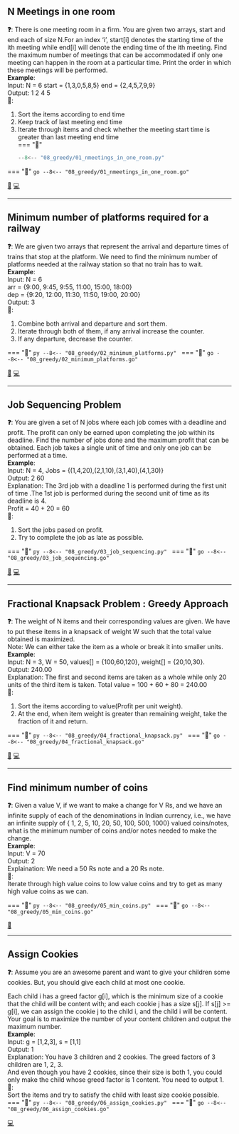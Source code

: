 ## N Meetings in one room

**❓**:  There is one meeting room in a firm. You are given two arrays, start and end each of size N.For an index ‘i’, start[i] denotes the starting time of the ith meeting while end[i]  will denote the ending time of the ith meeting. Find the maximum number of meetings that can be accommodated if only one meeting can happen in the room at a  particular time. Print the order in which these meetings will be performed.<br>
**Example**:  
Input:  N = 6  start = {1,3,0,5,8,5}  end = {2,4,5,7,9,9}  
Output: 1 2 4 5<br>
**🧠**:<br>
1. Sort the items according to end time  
2. Keep track of last meeting end time<br>
2. Iterate through items and check whether the meeting start time is greater than last meeting end time<br>
=== "🐍"
    ```py
    --8<-- "08_greedy/01_nmeetings_in_one_room.py"
    ```
=== "🐋"
    ```go
    --8<-- "08_greedy/01_nmeetings_in_one_room.go"
    ```

[📘](https://takeuforward.org/data-structure/n-meetings-in-one-room/) [💻](https://www.geeksforgeeks.org/problems/n-meetings-in-one-room-1587115620/1)<br>


---

## Minimum number of platforms required for a railway

**❓**: We are given two arrays that represent the arrival and departure times of trains that stop at the platform. We need to find the minimum number of platforms needed at the railway station so that no train has to wait.  
**Example**:  
Input:  N = 6  
arr = {9:00, 9:45, 9:55, 11:00, 15:00, 18:00}  
dep = {9:20, 12:00, 11:30, 11:50, 19:00, 20:00}  
Output: 3  
**🧠**:  
1. Combine both arrival and departure and sort them.  
2. Iterate through both of them, if any arrival increase the counter.  
3. If any departure, decrease the counter.  

=== "🐍"
    ```py
    --8<-- "08_greedy/02_minimum_platforms.py"
    ```
=== "🐋"
    ```go
    --8<-- "08_greedy/02_minimum_platforms.go"
    ```

[📘](https://takeuforward.org/data-structure/minimum-number-of-platforms-required-for-a-railway/) [💻](https://www.geeksforgeeks.org/problems/minimum-platforms-1587115620/1)<br>

---

## Job Sequencing Problem

**❓**: You are given a set of N jobs where each job comes with a deadline and profit. The profit can only be earned upon completing the job within its deadline. Find the number of jobs done and the maximum profit that can be obtained. Each job takes a single unit of time and only one job can be performed at a time.  
**Example**:  
Input:  N = 4, Jobs = {(1,4,20),(2,1,10),(3,1,40),(4,1,30)}   
Output: 2 60  
Explanation: The 3rd job with a deadline 1 is performed during the first unit of time .The 1st job is performed during the second unit of time as its deadline is 4.  
Profit = 40 + 20 = 60  
**🧠**:  
1. Sort the jobs pased on profit.  
2. Try to complete the job as late as possible.

=== "🐍"
    ```py
    --8<-- "08_greedy/03_job_sequencing.py"
    ```
=== "🐋"
    ```go
    --8<-- "08_greedy/03_job_sequencing.go"
    ```

[📘](https://takeuforward.org/data-structure/job-sequencing-problem/) [💻](https://www.geeksforgeeks.org/problems/job-sequencing-problem-1587115620/1)<br>

---

## Fractional Knapsack Problem : Greedy Approach

**❓**: The weight of N items and their corresponding values are given. We have to put these items in a knapsack of weight W such that the total value obtained is maximized.  
Note: We can either take the item as a whole or break it into smaller units.    
**Example**:  
Input:  N = 3, W = 50, values[] = {100,60,120}, weight[] = {20,10,30}.  
Output: 240.00  
Explanation: The first and second items  are taken as a whole  while only 20 units of the third item is taken. Total value = 100 + 60 + 80 = 240.00  
**🧠**:  
1. Sort the items according to value(Profit per unit weight).  
2. At the end, when item weight is greater than remaining weight, take the fraction of it and return.  

=== "🐍"
    ```py
    --8<-- "08_greedy/04_fractional_knapsack.py"
    ```
=== "🐋"
    ```go
    --8<-- "08_greedy/04_fractional_knapsack.go"
    ```

[📘](https://takeuforward.org/data-structure/fractional-knapsack-problem-greedy-approach/) [💻](https://www.geeksforgeeks.org/problems/fractional-knapsack-1587115620/1)<br>

---

## Find minimum number of coins

**❓**: Given a value V, if we want to make a change for V Rs, and we have an infinite supply of each of the denominations in Indian currency, i.e., we have an infinite supply of { 1, 2, 5, 10, 20, 50, 100, 500, 1000} valued coins/notes, what is the minimum number of coins and/or notes needed to make the change.     
**Example**:  
Input: V = 70  
Output: 2  
Explaination: We need a 50 Rs note and a 20 Rs note.  
**🧠**:  
Iterate through high value coins to low value coins and try to get as many high value coins as we can.    

=== "🐍"
    ```py
    --8<-- "08_greedy/05_min_coins.py"
    ```
=== "🐋"
    ```go
    --8<-- "08_greedy/05_min_coins.go"
    ```

[📘](https://takeuforward.org/data-structure/find-minimum-number-of-coins/)<br>

---

## Assign Cookies

**❓**: Assume you are an awesome parent and want to give your children some cookies. But, you should give each child at most one cookie.  

Each child i has a greed factor g[i], which is the minimum size of a cookie that the child will be content with; and each cookie j has a size s[j]. If s[j] >= g[i], we can assign the cookie j to the child i, and the child i will be content. Your goal is to maximize the number of your content children and output the maximum number.     
**Example**:  
Input: g = [1,2,3], s = [1,1]  
Output: 1  
Explanation: You have 3 children and 2 cookies. The greed factors of 3 children are 1, 2, 3.   
And even though you have 2 cookies, since their size is both 1, you could only make the child whose greed factor is 1 content.
You need to output 1.   
**🧠**:  
Sort the items and try to satisfy the child with least size cookie possible.
=== "🐍"
    ```py
    --8<-- "08_greedy/06_assign_cookies.py"
    ```
=== "🐋"
    ```go
    --8<-- "08_greedy/06_assign_cookies.go"
    ```

[💻](https://leetcode.com/problems/assign-cookies/)<br>